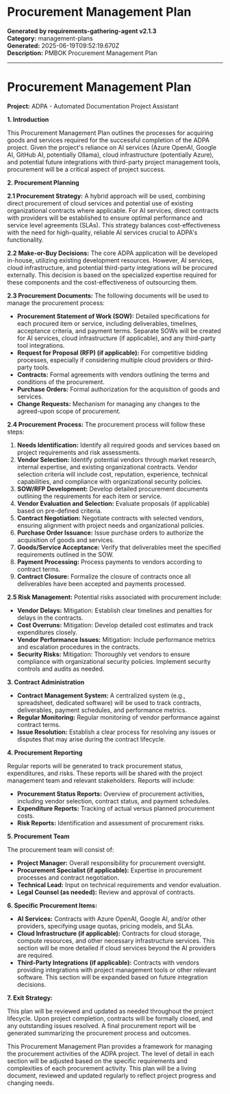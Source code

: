 # Procurement Management Plan

**Generated by requirements-gathering-agent v2.1.3**  
**Category:** management-plans  
**Generated:** 2025-06-19T09:52:19.670Z  
**Description:** PMBOK Procurement Management Plan

---

# Procurement Management Plan

**Project:** ADPA - Automated Documentation Project Assistant

**1. Introduction**

This Procurement Management Plan outlines the processes for acquiring goods and services required for the successful completion of the ADPA project.  Given the project's reliance on AI services (Azure OpenAI, Google AI, GitHub AI, potentially Ollama), cloud infrastructure (potentially Azure), and potential future integrations with third-party project management tools, procurement will be a critical aspect of project success.

**2. Procurement Planning**

**2.1 Procurement Strategy:**  A hybrid approach will be used, combining direct procurement of cloud services and potential use of existing organizational contracts where applicable.  For AI services, direct contracts with providers will be established to ensure optimal performance and service level agreements (SLAs).  This strategy balances cost-effectiveness with the need for high-quality, reliable AI services crucial to ADPA's functionality.

**2.2 Make-or-Buy Decisions:** The core ADPA application will be developed in-house, utilizing existing development resources.  However, AI services, cloud infrastructure, and potential third-party integrations will be procured externally. This decision is based on the specialized expertise required for these components and the cost-effectiveness of outsourcing them.

**2.3 Procurement Documents:** The following documents will be used to manage the procurement process:

* **Procurement Statement of Work (SOW):**  Detailed specifications for each procured item or service, including deliverables, timelines, acceptance criteria, and payment terms.  Separate SOWs will be created for AI services, cloud infrastructure (if applicable), and any third-party tool integrations.
* **Request for Proposal (RFP) (if applicable):**  For competitive bidding processes, especially if considering multiple cloud providers or third-party tools.
* **Contracts:** Formal agreements with vendors outlining the terms and conditions of the procurement.
* **Purchase Orders:** Formal authorization for the acquisition of goods and services.
* **Change Requests:**  Mechanism for managing any changes to the agreed-upon scope of procurement.


**2.4 Procurement Process:** The procurement process will follow these steps:

1. **Needs Identification:**  Identify all required goods and services based on project requirements and risk assessments.
2. **Vendor Selection:**  Identify potential vendors through market research, internal expertise, and existing organizational contracts.  Vendor selection criteria will include cost, reputation, experience, technical capabilities, and compliance with organizational security policies.
3. **SOW/RFP Development:**  Develop detailed procurement documents outlining the requirements for each item or service.
4. **Vendor Evaluation and Selection:**  Evaluate proposals (if applicable) based on pre-defined criteria.
5. **Contract Negotiation:**  Negotiate contracts with selected vendors, ensuring alignment with project needs and organizational policies.
6. **Purchase Order Issuance:**  Issue purchase orders to authorize the acquisition of goods and services.
7. **Goods/Service Acceptance:**  Verify that deliverables meet the specified requirements outlined in the SOW.
8. **Payment Processing:**  Process payments to vendors according to contract terms.
9. **Contract Closure:**  Formalize the closure of contracts once all deliverables have been accepted and payments processed.


**2.5 Risk Management:** Potential risks associated with procurement include:

* **Vendor Delays:**  Mitigation: Establish clear timelines and penalties for delays in the contracts.
* **Cost Overruns:**  Mitigation: Develop detailed cost estimates and track expenditures closely.
* **Vendor Performance Issues:**  Mitigation:  Include performance metrics and escalation procedures in the contracts.
* **Security Risks:** Mitigation:  Thoroughly vet vendors to ensure compliance with organizational security policies.  Implement security controls and audits as needed.

**3. Contract Administration**

* **Contract Management System:**  A centralized system (e.g., spreadsheet, dedicated software) will be used to track contracts, deliverables, payment schedules, and performance metrics.
* **Regular Monitoring:**  Regular monitoring of vendor performance against contract terms.
* **Issue Resolution:**  Establish a clear process for resolving any issues or disputes that may arise during the contract lifecycle.

**4. Procurement Reporting**

Regular reports will be generated to track procurement status, expenditures, and risks.  These reports will be shared with the project management team and relevant stakeholders.  Reports will include:

* **Procurement Status Reports:**  Overview of procurement activities, including vendor selection, contract status, and payment schedules.
* **Expenditure Reports:**  Tracking of actual versus planned procurement costs.
* **Risk Reports:**  Identification and assessment of procurement risks.

**5. Procurement Team**

The procurement team will consist of:

* **Project Manager:** Overall responsibility for procurement oversight.
* **Procurement Specialist (if applicable):**  Expertise in procurement processes and contract negotiation.
* **Technical Lead:**  Input on technical requirements and vendor evaluation.
* **Legal Counsel (as needed):**  Review and approval of contracts.


**6. Specific Procurement Items:**

* **AI Services:**  Contracts with Azure OpenAI, Google AI, and/or other providers, specifying usage quotas, pricing models, and SLAs.
* **Cloud Infrastructure (if applicable):**  Contracts for cloud storage, compute resources, and other necessary infrastructure services.  This section will be more detailed if cloud services beyond the AI providers are required.
* **Third-Party Integrations (if applicable):**  Contracts with vendors providing integrations with project management tools or other relevant software.  This section will be expanded based on future integration decisions.


**7.  Exit Strategy:**

This plan will be reviewed and updated as needed throughout the project lifecycle.  Upon project completion, contracts will be formally closed, and any outstanding issues resolved.  A final procurement report will be generated summarizing the procurement process and outcomes.


This Procurement Management Plan provides a framework for managing the procurement activities of the ADPA project.  The level of detail in each section will be adjusted based on the specific requirements and complexities of each procurement activity.  This plan will be a living document, reviewed and updated regularly to reflect project progress and changing needs.
